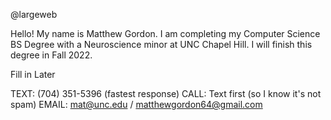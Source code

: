 @largeweb

Hello! My name is Matthew Gordon. I am completing my Computer Science BS Degree with a Neuroscience minor at UNC Chapel Hill. I will finish this degree in Fall 2022.

Fill in Later

TEXT: (704) 351-5396 (fastest response)
CALL: Text first (so I know it's not spam)
EMAIL: mat@unc.edu / matthewgordon64@gmail.com
